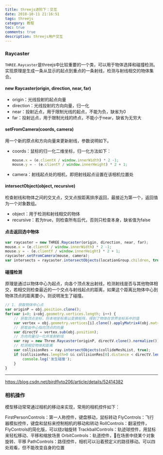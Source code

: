 ```yaml
---
title: threejs进阶下：交互
date: 2018-10-11 21:16:51
tags: threejs
category: 教程
toc: true
comments: true
description: threejs用户交互
---
```


### Raycaster

`THREE.Raycaster`是threejs中比较重要的一个类，可以用于物体选择和碰撞检测。实现原理是生成一条从显示的起点到重点的一条射线，检测与射线相交的物体集合。    

#### new Raycaster(origin, direction, near, far)

- origin：光线投射的起点向量
- direction：光线投射的方向向量，归一化
- near：投射近点，用于限制光线的起点，不能为负，缺省为0
- far：投射远点，用于限制光线的终点，不能小于near，缺省为无穷大

#### setFromCamera(coords, camera)

用一个新的原点和方向向量来更新射线，参数说明如下。

- coords：鼠标的归一化二维坐标，归一化方法如下：
    ```JavaScript
    mouse.x = (e.clientX / window.innerWidth) * 2 -1;
    mouse.y = - (e.clientY / window.innerHeight) * 2 + 1;
    ```
- camera：射线起点处的相机，即把射线起点设置在该相机位置处

#### intersectObject(object, recursive)
检查射线和物体之间的交叉点，交叉点按距离排序返回，最接近为第一个，返回值为一个对象数组。
- object：用于检测和射线相交的物体
- recursive：若为true，则检查所有后代，否则只检查本身，缺省值为false

#### 点击返回选中物体
```JavaScript
var raycaster = new THREE.Raycaster(origin, direction, near, far);
mouse.x = (e.clientX / window.innerWidth) * 2 -1;
mouse.y = - (e.clientY / window.innerHeight) * 2 + 1;
raycaster.setFromCamera(mouse, camera);
var intersects = raycaster.intersectObjects(locationGroup.children, true);    
```

#### 碰撞检测
原理是通过以物体中心为起点，向各个顶点发出射线，检测射线是否与其他物体相交，若相交则检查最近的一个交点与射线起点的距离，如果这个距离比物体中心到物体顶点的距离要小，则说明发生了碰撞。
```JavaScript
// 1. 获取物体中心点
var originP = obj.position.clone(); 
for(var i=0; i<obj.geometry.vertices.length; i++) {
    // 获取顶点坐标，将本地坐标乘以变换矩阵，得到了物体在世界坐标系中的值
    var vertex = obj.geometry.vertices[i].clone().applyMatrix4(obj.matrix);
    // 获取由中心指向顶点的向量
    var directV = vertex.sub(obj.position);
    // 方向向量归一化并发射射线
    var ray = new Three.Raycaster(originP, directV.clone().normalize());
    // 检测相交物体和距离
    var collisionRes = ray.intersectObjects(collideMeshList, true);
    if (collisionRes.length>0 && collisionRes[0].distance < directV.length() ) {
        console.log('发生碰撞');
    }
}
```

***

https://blog.csdn.net/birdflyto206/article/details/52414382
### 相机操作

模型移动常常通过相机的移动来实现，常用的相机控件如下：   

FirstPersonControls：第一人称控件，键盘移动，鼠标转动 
FlyControls：飞行器模拟控件，键盘和鼠标来控制相机的移动和转动 
RollControls：翻滚控件，FlyControls的简化版，可以绕z轴旋转 
TrackballControls：轨迹球控件，用鼠标来轻松移动、平移和缩放场景 
OrbitControls：轨道控件，在场景中绕某个对象旋转、平移
PathControls：路径控件，相机可以沿着预定义的路径移动。可以四处观看，但不能改变自身的位置
